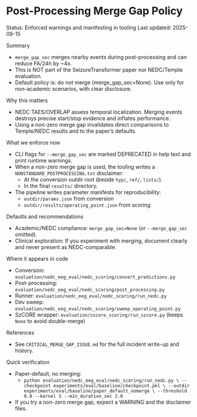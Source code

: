 # Post-Processing Merge Gap Policy

Status: Enforced warnings and manifesting in tooling
Last updated: 2025-09-15

Summary
- `merge_gap_sec` merges nearby events during post-processing and can reduce FA/24h by ~4x.
- This is NOT part of the SeizureTransformer paper nor NEDC/Temple evaluation.
- Default policy is: do not merge (merge_gap_sec=None). Use only for non-academic scenarios, with clear disclosure.

Why this matters
- NEDC TAES/OVERLAP assess temporal localization. Merging events destroys precise start/stop evidence and inflates performance.
- Using a non-zero merge gap invalidates direct comparisons to Temple/NEDC results and to the paper’s defaults.

What we enforce now
- CLI flags for `--merge_gap_sec` are marked DEPRECATED in help text and print runtime warnings.
- When a non-zero merge gap is used, the tooling writes a `NONSTANDARD_POSTPROCESSING.txt` disclaimer:
  - At the conversion outdir root (beside `hyp/`, `ref/`, `lists/`).
  - In the final `results/` directory.
- The pipeline writes parameter manifests for reproducibility:
  - `outdir/params.json` from conversion
  - `outdir/results/operating_point.json` from scoring

Defaults and recommendations
- Academic/NEDC compliance: `merge_gap_sec=None` (or `--merge_gap_sec` omitted).
- Clinical exploration: If you experiment with merging, document clearly and never present as NEDC-comparable.

Where it appears in code
- Conversion: `evaluation/nedc_eeg_eval/nedc_scoring/convert_predictions.py`
- Post-processing: `evaluation/nedc_eeg_eval/nedc_scoring/post_processing.py`
- Runner: `evaluation/nedc_eeg_eval/nedc_scoring/run_nedc.py`
- Dev sweep: `evaluation/nedc_eeg_eval/nedc_scoring/sweep_operating_point.py`
- SzCORE wrapper: `evaluation/szcore_scoring/run_szcore.py` (keeps `None` to avoid double-merge)

References
- See `CRITICAL_MERGE_GAP_ISSUE.md` for the full incident write-up and history.

Quick verification
- Paper-default, no merging:
  - `python evaluation/nedc_eeg_eval/nedc_scoring/run_nedc.py \
     --checkpoint experiments/eval/baseline/checkpoint.pkl \
     --outdir experiments/eval/baseline/paper_default_nomerge \
     --threshold 0.8 --kernel 5 --min_duration_sec 2.0`
- If you try a non-zero merge gap, expect a WARNING and the disclaimer files.

